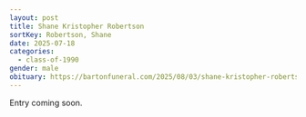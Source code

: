 ```yaml
---
layout: post
title: Shane Kristopher Robertson
sortKey: Robertson, Shane
date: 2025-07-18
categories:
  - class-of-1990
gender: male
obituary: https://bartonfuneral.com/2025/08/03/shane-kristopher-robertson/
---
```

E﻿ntry coming soon.